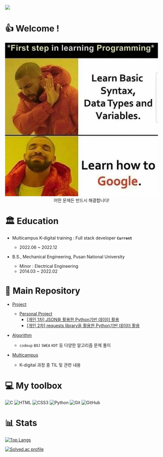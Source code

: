 <a href="https://hits.seeyoufarm.com"><img src="https://hits.seeyoufarm.com/api/count/incr/badge.svg?url=https%3A%2F%2Fgithub.com%2Ftechtaek54&count_bg=%233DC7C8&title_bg=%234D4D4D&icon=skyliner.svg&icon_color=%23E7E7E7&title=hits&edge_flat=true"/></a>

# 👍 Welcome !

<div align="center">
    <img src="./README.assets/howto.jpg">
</div>

<div align="center">어떤 문제든 반드시 해결합니다!</div>

# 🏛 Education

- Multicampus K-digital training : Full stack developer  **`Current`**

  - 2022.06 ~ 2022.12



- B.S., Mechanical Engineering, Pusan National University
  - Minor : Electrical Engineering
  - 2014.03 ~ 2022.02


# 📂 Main Repository
- [Project](https://github.com/techtaek54/Project)
  - [Personal Project](https://github.com/techtaek54/Project/tree/master/Personal_Project)
    - [[개인 1차] JSON을 활용한 Python기반 데이터 활용](https://github.com/techtaek54/Project/tree/master/Personal_Project/KDT01_Python_JSON)
    - [[개인 2차] requests library을 활용한 Python기반 데이터 활용](https://github.com/techtaek54/Project/tree/master/Personal_Project/KDT02_Python_API_requests)

- [Algorithm](https://github.com/techtaek54/Algorithm)
  - `codeup` `BOJ` `SWEA` `KDT` 등 다양한 알고리즘 문제 풀이 

- [Multicampus](https://github.com/techtaek54/Multicampus)
  - K-digital 과정 중 TIL 및 관련 내용 



# 💻 My toolbox
<img alt="C" src ="https://img.shields.io/badge/C-A8B9CC.svg?&style=for-the-badge&logo=C&logoColor=white"/>
<img alt="HTML" src ="https://img.shields.io/badge/HTML5-E34F26.svg?&style=for-the-badge&logo=HTML5&logoColor=white"/>     <img alt="CSS3" src ="https://img.shields.io/badge/CSS3-1572B6.svg?&style=for-the-badge&logo=CSS3&logoColor=white"/>     <img alt="Python" src ="https://img.shields.io/badge/Python-3776AB.svg?&style=for-the-badge&logo=Python&logoColor=white"/>     <img alt="Git" src ="https://img.shields.io/badge/Git-F05032.svg?&style=for-the-badge&logo=Git&logoColor=white"/>     <img alt="GitHub" src ="https://img.shields.io/badge/GitHub-181717.svg?&style=for-the-badge&logo=GitHub&logoColor=white"/>     


# 📊 Stats


[![Top Langs](https://github-readme-stats.vercel.app/api/top-langs/?username=techtaek54)](https://github.com/techtaek54/github-readme-stats)

[![Solved.ac profile](http://mazassumnida.wtf/api/v2/generate_badge?boj=soltaek54)](https://solved.ac/soltaek54)




